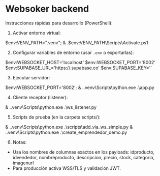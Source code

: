 # Websoker backend

Instrucciones rápidas para desarrollo (PowerShell):

1. Activar entorno virtual:

$env:VENV_PATH=".venv"; & .\$env:VENV_PATH\Scripts\Activate.ps1

2. Configurar variables de entorno (usar `.env` o exportarlas):

$env:WEBSOCKET_HOST='localhost'
$env:WEBSOCKET_PORT='8002'
$env:SUPABASE_URL='https://<your-project>.supabase.co'
$env:SUPABASE_KEY='<your-key>'

3. Ejecutar servidor:

$env:WEBSOCKET_PORT='8002'; & .\.venv\Scripts\python.exe .\app.py

4. Cliente receptor (listener):

& .\.venv\Scripts\python.exe .\ws_listener.py

5. Scripts de prueba (en la carpeta scripts/):

& .\.venv\Scripts\python.exe .\scripts\add_via_ws_simple.py
& .\.venv\Scripts\python.exe .\create_emprendedor_demo.py

6. Notas:
- Usa los nombres de columnas exactos en los payloads: idproducto, idvendedor, nombreproducto, descripcion, precio, stock, categoria, imagenurl
- Para producción activa WSS/TLS y validación JWT.
